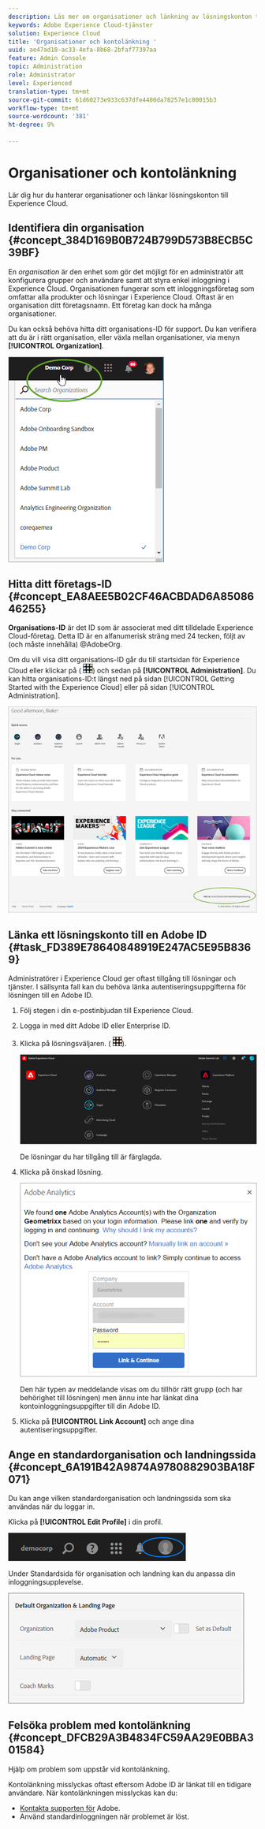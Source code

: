 ```yaml
---
description: Läs mer om organisationer och länkning av lösningskonton till Experience Cloud.
keywords: Adobe Experience Cloud-tjänster
solution: Experience Cloud
title: 'Organisationer och kontolänkning '
uuid: ae47ad18-ac33-4efa-8b68-2bfaf77397aa
feature: Admin Console
topic: Administration
role: Administrator
level: Experienced
translation-type: tm+mt
source-git-commit: 61d60273e933c637dfe4400da78257e1c80015b3
workflow-type: tm+mt
source-wordcount: '381'
ht-degree: 9%

---
```



# Organisationer och kontolänkning

Lär dig hur du hanterar organisationer och länkar lösningskonton till Experience Cloud.

## Identifiera din organisation {#concept_384D169B0B724B799D573B8ECB5C39BF}

En *organisation* är den enhet som gör det möjligt för en administratör att konfigurera grupper och användare samt att styra enkel inloggning i Experience Cloud. Organisationen fungerar som ett inloggningsföretag som omfattar alla produkter och lösningar i Experience Cloud. Oftast är en organisation ditt företagsnamn. Ett företag kan dock ha många organisationer.

Du kan också behöva hitta ditt organisations-ID för support. Du kan verifiera att du är i rätt organisation, eller växla mellan organisationer, via menyn **[!UICONTROL Organization]**.

![Stegresultat](assets/organization-switch.png)

## Hitta ditt företags-ID {#concept_EA8AEE5B02CF46ACBDAD6A8508646255}

**Organisations-ID** är det ID som är associerat med ditt tilldelade Experience Cloud-företag. Detta ID är en alfanumerisk sträng med 24 tecken, följt av (och måste innehålla) @AdobeOrg.

Om du vill visa ditt organisations-ID går du till startsidan för Experience Cloud eller klickar på ( ![](assets/menu-icon.png)) och sedan på **[!UICONTROL Administration]**. Du kan hitta organisations-ID:t längst ned på sidan [!UICONTROL Getting Started with the Experience Cloud] eller på sidan [!UICONTROL Administration].

![](assets/administration-page.png)

## Länka ett lösningskonto till en Adobe ID {#task_FD389E78640848919E247AC5E95B8369}

Administratörer i Experience Cloud ger oftast tillgång till lösningar och tjänster. I sällsynta fall kan du behöva länka autentiseringsuppgifterna för lösningen till en Adobe ID.

1. Följ stegen i din e-postinbjudan till Experience Cloud.
1. Logga in med ditt Adobe ID eller Enterprise ID.
1. Klicka på lösningsväljaren. ( ![](assets/menu-icon.png)).

   ![](assets/solutions-active.png)

   De lösningar du har tillgång till är färglagda.
1. Klicka på önskad lösning.

   ![](assets/analytics-link-accounts.png)

   Den här typen av meddelande visas om du tillhör rätt grupp (och har behörighet till lösningen) men ännu inte har länkat dina kontoinloggningsuppgifter till din Adobe ID.
1. Klicka på **[!UICONTROL Link Account]** och ange dina autentiseringsuppgifter.

## Ange en standardorganisation och landningssida {#concept_6A191B42A9874A9780882903BA18F071}

Du kan ange vilken standardorganisation och landningssida som ska användas när du loggar in.

Klicka på **[!UICONTROL Edit Profile]** i din profil.

![](assets/edit-profile.png)

Under Standardsida för organisation och landning kan du anpassa din inloggningsupplevelse.

![](assets/default-organization.png)

## Felsöka problem med kontolänkning {#concept_DFCB29A3B4834FC59AA29E0BBA301584}

Hjälp om problem som uppstår vid kontolänkning.

Kontolänkning misslyckas oftast eftersom Adobe ID är länkat till en tidigare användare. När kontolänkningen misslyckas kan du:

* [Kontakta supporten för](https://helpx.adobe.com/marketing-cloud/contact-support.html) Adobe.
* Använd standardinloggningen när problemet är löst.
